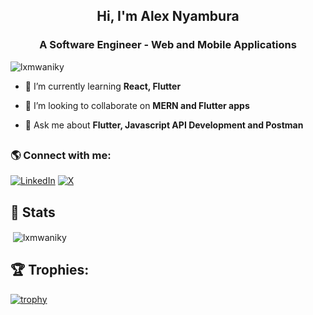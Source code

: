 <h2 align="center">Hi, I'm Alex Nyambura</h2>
<h3 align="center">A Software Engineer - Web and Mobile Applications</h3>
<p align="left"> <img src="https://komarev.com/ghpvc/?username=lxmwaniky&label=Profile%20views&color=0e75b6&style=flat" alt="lxmwaniky" /> </p>

- 🌱 I’m currently learning **React, Flutter**

- 👯 I’m looking to collaborate on **MERN and Flutter apps**

- 💬 Ask me about **Flutter, Javascript API Development and Postman**

## <h3 align="left"> 🌎 Connect with me:</h3> 

[![LinkedIn](https://img.shields.io/badge/LinkedIn-%230077B5.svg?logo=linkedin&logoColor=white)](https://linkedin.com/in/lxmwaniky)
[![X](https://img.shields.io/badge/X-black.svg?logo=X&logoColor=white)](https://x.com/lxmwaniky)

## 🎯 Stats
<p>&nbsp;<img align="center" src="https://github-readme-stats.vercel.app/api?username=lxmwaniky&show_icons=true&locale=en&theme=dracula" alt="lxmwaniky" /></p>


## 🏆 Trophies:
[![trophy](https://github-profile-trophy.vercel.app/?username=lxmwaniky&theme=dracula)](https://github.com/ryo-ma/github-profile-trophy)
